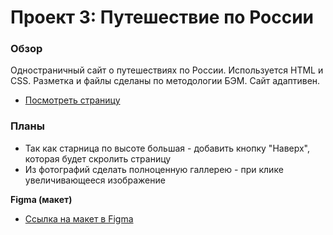 # Проект 3: Путешествие по России

### Обзор
Одностраничный сайт о путешествиях по России. Используется HTML и CSS. Разметка и файлы сделаны по методологии БЭМ.
Сайт адаптивен.

* [Посмотреть страницу](https://sm0uk-yandex.github.io/russian-travel/index.html)

### Планы
* Так как старница по высоте большая - добавить кнопку "Наверх", которая будет скролить страницу
* Из фотографий сделать полноценную галлерею - при клике увеличивающееся изображение

**Figma (макет)**

* [Ссылка на макет в Figma](https://www.figma.com/file/OyRWEjU6wBwRe1hapzQoLx/Sprint-3%3A-Russia-%2F-desktop-%2B-mobile?node-id=28503%3A0)
